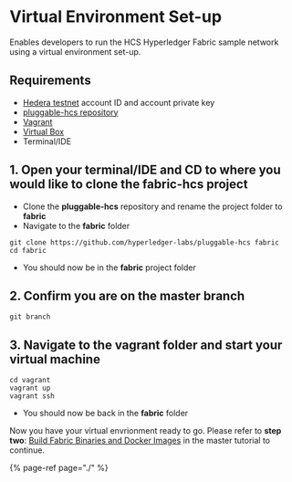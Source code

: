 # Virtual Environment Set-up

Enables developers to run the HCS Hyperledger Fabric sample network using a virtual environment set-up.

## Requirements

* [Hedera testnet](../../testnet/testnet-access.md) account ID and account private key
* [pluggable-hcs repository ](https://github.com/hyperledger-labs/pluggable-hcs)
* [Vagrant](https://www.vagrantup.com/downloads.html)
* [Virtual Box](https://www.virtualbox.org/wiki/Downloads)
* Terminal/IDE

## 1. Open your terminal/IDE and CD to where you would like to clone the fabric-hcs project

* Clone the **pluggable-hcs** repository and rename the project folder to **fabric**
* Navigate to the **fabric** folder

```text
git clone https://github.com/hyperledger-labs/pluggable-hcs fabric
cd fabric
```

* You should now be in the **fabric** project folder

## 2. Confirm you are on the master branch

```text
git branch
```

## 3. Navigate to the vagrant folder and start your virtual machine

```text
cd vagrant
vagrant up
vagrant ssh
```

* You should now be back in the **fabric** folder

Now you have your virtual envrionment ready to go. Please refer to **step two**: [Build Fabric Binaries and Docker Images](./#2-build-fabric-binaries-and-docker-images) in the master tutorial to continue.

{% page-ref page="./" %}

